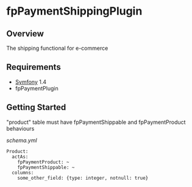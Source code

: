 # fpPaymentShippingPlugin

## Overview

The shipping functional for e-commerce

## Requirements

* [Symfony](http://www.symfony-project.org) 1.4
* fpPaymentPlugin


## Getting Started

"product" table must have fpPaymentShippable and fpPaymentProduct behaviours

_schema.yml_

    Product:
      actAs:
        fpPaymentProduct: ~
        fpPaymentShippable: ~
      columns:
        some_other_field: {type: integer, notnull: true}